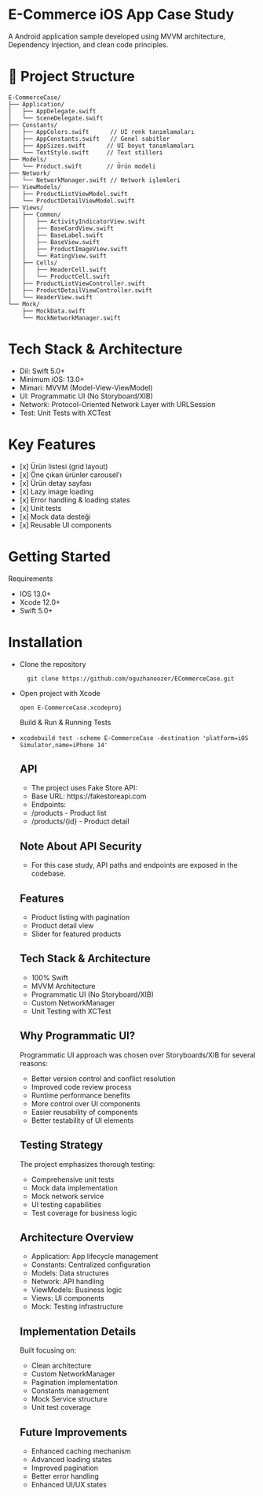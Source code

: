 # E-Commerce iOS App Case Study
A Android application sample developed using MVVM architecture, Dependency Injection, and clean code principles.


# 📁 Project Structure
```
E-CommerceCase/
├── Application/
│   ├── AppDelegate.swift
│   └── SceneDelegate.swift
├── Constants/
│   ├── AppColors.swift      // UI renk tanımlamaları
│   ├── AppConstants.swift   // Genel sabitler
│   ├── AppSizes.swift      // UI boyut tanımlamaları
│   └── TextStyle.swift     // Text stilleri
├── Models/
│   └── Product.swift       // Ürün modeli
├── Network/
│   └── NetworkManager.swift // Network işlemleri
├── ViewModels/
│   ├── ProductListViewModel.swift
│   └── ProductDetailViewModel.swift
├── Views/
│   ├── Common/
│   │   ├── ActivityIndicatorView.swift
│   │   ├── BaseCardView.swift
│   │   ├── BaseLabel.swift
│   │   ├── BaseView.swift
│   │   ├── ProductImageView.swift
│   │   └── RatingView.swift
│   ├── Cells/
│   │   ├── HeaderCell.swift
│   │   └── ProductCell.swift
│   ├── ProductListViewController.swift
│   ├── ProductDetailViewController.swift
│   └── HeaderView.swift
└── Mock/
    ├── MockData.swift
    └── MockNetworkManager.swift
```

# Tech Stack & Architecture
<ul>
<li>Dil: Swift 5.0+</li>
<li>Minimum iOS: 13.0+</li>
<li>Mimari: MVVM (Model-View-ViewModel)</li>
<li>UI: Programmatic UI (No Storyboard/XIB)</li>
<li>Network: Protocol-Oriented Network Layer with URLSession</li>
<li>Test: Unit Tests with XCTest</li>
</ul>

# Key Features
<ul>
<li>[x] Ürün listesi (grid layout)</li>
<li>[x] Öne çıkan ürünler carousel'ı</li>
<li>[x] Ürün detay sayfası</li>
<li>[x] Lazy image loading</li>
<li>[x] Error handling & loading states</li>
<li>[x] Unit tests</li>
<li>[x] Mock data desteği</li>
<li>[x] Reusable UI components</li>
</ul>


# Getting Started
Requirements
<ul>
  <li>IOS 13.0+</li>
  <li>Xcode 12.0+</li>
  <li>Swift 5.0+</li>
</ul>

# Installation
<ul>
  <li>
  Clone the repository
  
  ```  
    git clone https://github.com/oguzhanoozer/ECommerceCase.git
  ```
  </li>

   <li> 
Open project with Xcode

```
open E-CommerceCase.xcodeproj
```
Build & Run & Running Tests
<li>

```
xcodebuild test -scheme E-CommerceCase -destination 'platform=iOS Simulator,name=iPhone 14'
```
</li>

## API
<ul>
<li>The project uses Fake Store API:</li>
<li>Base URL: https://fakestoreapi.com</li>
<li>Endpoints:</li>
<li>/products - Product list</li>
<li>/products/{id} - Product detail</li>
</ul>

## Note About API Security
- For this case study, API paths and endpoints are exposed in the codebase.

## Features
- Product listing with pagination
- Product detail view
- Slider for featured products

## Tech Stack & Architecture
- 100% Swift
- MVVM Architecture
- Programmatic UI (No Storyboard/XIB)
- Custom NetworkManager
- Unit Testing with XCTest

## Why Programmatic UI?
Programmatic UI approach was chosen over Storyboards/XIB for several reasons:
- Better version control and conflict resolution
- Improved code review process
- Runtime performance benefits
- More control over UI components
- Easier reusability of components
- Better testability of UI elements

## Testing Strategy
The project emphasizes thorough testing:
- Comprehensive unit tests
- Mock data implementation
- Mock network service
- UI testing capabilities
- Test coverage for business logic

## Architecture Overview
- Application: App lifecycle management
- Constants: Centralized configuration
- Models: Data structures
- Network: API handling
- ViewModels: Business logic
- Views: UI components
- Mock: Testing infrastructure

## Implementation Details
Built focusing on:
- Clean architecture
- Custom NetworkManager
- Pagination implementation
- Constants management
- Mock Service structure
- Unit test coverage

## Future Improvements
- Enhanced caching mechanism
- Advanced loading states
- Improved pagination
- Better error handling
- Enhanced UI/UX states 
